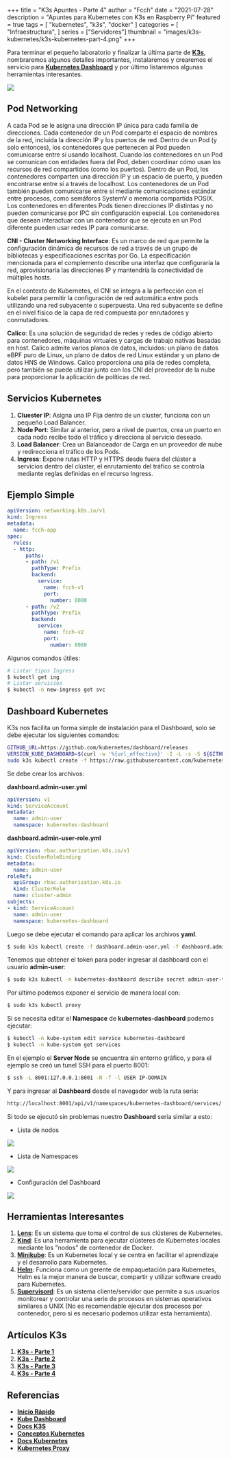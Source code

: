 +++
title = "K3s Apuntes - Parte 4"
author = "Fcch"
date = "2021-07-28"
description = "Apuntes para Kubernetes con K3s en Raspberry Pi"
featured = true
tags = [
    "kubernetes",
    "k3s",
    "docker"
]
categories = [
    "Infraestructura",
]
series = ["Servidores"]
thumbnail = "images/k3s-kubernetes/k3s-kubernetes-part-4.png"
+++

Para terminar el pequeño laboratorio y finalizar la última parte de [**K3s**](https://k3s.io/), nombraremos algunos detalles importantes, instalaremos y crearemos el servicio para [**Kubernetes Dashboard**](https://rancher.com/docs/k3s/latest/en/installation/kube-dashboard/) y por último listaremos algunas herramientas interesantes.

<!--more-->

![](/images/k3s-kubernetes/k3s-rpi-part-4.jpg)

## Pod Networking

A cada Pod se le asigna una dirección IP única para cada familia de direcciones. Cada contenedor de un Pod comparte el espacio de nombres de la red, incluida la dirección IP y los puertos de red. Dentro de un Pod (y solo entonces), los contenedores que pertenecen al Pod pueden comunicarse entre sí usando localhost. Cuando los contenedores en un Pod se comunican con entidades fuera del Pod, deben coordinar cómo usan los recursos de red compartidos (como los puertos). Dentro de un Pod, los contenedores comparten una dirección IP y un espacio de puerto, y pueden encontrarse entre sí a través de localhost. Los contenedores de un Pod también pueden comunicarse entre sí mediante comunicaciones estándar entre procesos, como semáforos SystemV o memoria compartida POSIX. Los contenedores en diferentes Pods tienen direcciones IP distintas y no pueden comunicarse por IPC sin configuración especial. Los contenedores que desean interactuar con un contenedor que se ejecuta en un Pod diferente pueden usar redes IP para comunicarse.

**CNI - Cluster Networking Interface**: Es un marco de red que permite la configuración dinámica de recursos de red a través de un grupo de bibliotecas y especificaciones escritas por Go. La especificación mencionada para el complemento describe una interfaz que configuraría la red, aprovisionaría las direcciones IP y mantendría la conectividad de múltiples hosts.

En el contexto de Kubernetes, el CNI se integra a la perfección con el kubelet para permitir la configuración de red automática entre pods utilizando una red subyacente o superpuesta. Una red subyacente se define en el nivel físico de la capa de red compuesta por enrutadores y conmutadores.

**Calico**: Es una solución de seguridad de redes y redes de código abierto para contenedores, máquinas virtuales y cargas de trabajo nativas basadas en host. Calico admite varios planos de datos, incluidos: un plano de datos eBPF puro de Linux, un plano de datos de red Linux estándar y un plano de datos HNS de Windows. Calico proporciona una pila de redes completa, pero también se puede utilizar junto con los CNI del proveedor de la nube para proporcionar la aplicación de políticas de red.

## Servicios Kubernetes

1. **Cluester IP**: Asigna una IP Fija dentro de un cluster, funciona con un pequeño Load Balancer.
2. **Node Port**: Similar al anterior, pero a nivel de puertos, crea un puerto en cada nodo recibe todo el tráfico y direcciona al servicio deseado.
3. **Load Balancer**: Crea un Balanceador de Carga en un proveedor de nube y redirecciona el tráfico de los Pods.
4. **Ingress**: Expone rutas HTTP y HTTPS desde fuera del clúster a servicios dentro del clúster, el enrutamiento del tráfico se controla mediante reglas definidas en el recurso Ingress.

## Ejemplo Simple

```yaml
apiVersion: networking.k8s.io/v1
kind: Ingress
metadata:
  name: fcch-app
spec:
  rules:
  - http:
      paths:
      - path: /v1
        pathType: Prefix
        backend:
          service:
            name: fcch-v1
            port:
              number: 8080
      - path: /v2
        pathType: Prefix
        backend:
          service:
            name: fcch-v2
            port:
              number: 8080
```

Algunos comandos útiles:

```bash
# Listar tipos Ingress
$ kubectl get ing
# Listar servicios
$ kubectl -n new-ingress get svc
```

## Dashboard Kubernetes

K3s nos facilita un forma simple de instalación para el Dashboard, solo se debe ejecutar los siguientes comandos:

```bash
GITHUB_URL=https://github.com/kubernetes/dashboard/releases
VERSION_KUBE_DASHBOARD=$(curl -w '%{url_effective}' -I -L -s -S ${GITHUB_URL}/latest -o /dev/null | sed -e 's|.*/||')
sudo k3s kubectl create -f https://raw.githubusercontent.com/kubernetes/dashboard/${VERSION_KUBE_DASHBOARD}/aio/deploy/recommended.yaml
```

Se debe crear los archivos: 

**dashboard.admin-user.yml**

```yaml
apiVersion: v1
kind: ServiceAccount
metadata:
  name: admin-user
  namespace: kubernetes-dashboard
```

**dashboard.admin-user-role.yml**

```yaml
apiVersion: rbac.authorization.k8s.io/v1
kind: ClusterRoleBinding
metadata:
  name: admin-user
roleRef:
  apiGroup: rbac.authorization.k8s.io
  kind: ClusterRole
  name: cluster-admin
subjects:
- kind: ServiceAccount
  name: admin-user
  namespace: kubernetes-dashboard
```

Luego se debe ejecutar el comando para aplicar los archivos **yaml**.

```bash
$ sudo k3s kubectl create -f dashboard.admin-user.yml -f dashboard.admin-user-role.yml
```

Tenemos que obtener el token para poder ingresar al dashboard con el usuario **admin-user**:

```bash
$ sudo k3s kubectl -n kubernetes-dashboard describe secret admin-user-token | grep '^token'
```

Por último podemos exponer el servicio de manera local con:

```bash
$ sudo k3s kubectl proxy
```

Si se necesita editar el **Namespace** de **kubernetes-dashboard** podemos ejecutar:

```bash
$ kubectl -n kube-system edit service kubernetes-dashboard
$ kubectl -n kube-system get services
```

En el ejemplo el **Server Node** se encuentra sin entorno gráfico, y para el ejemplo se creó un tunel SSH para el puerto 8001:

```bash
$ ssh -L 8001:127.0.0.1:8001 -N -f -l USER IP-DOMAIN
```

Y para ingresar al **Dashboard** desde el navegador web la ruta seria:

```bash
http://localhost:8001/api/v1/namespaces/kubernetes-dashboard/services/
```

Si todo se ejecutó sin problemas nuestro **Dashboard** seria similar a esto:

- Lista de nodos

![](/images/k3s-kubernetes/kubernetes-dashboard-1.png)

- Lista de Namespaces

![](/images/k3s-kubernetes/kubernetes-dashboard-2.png)

- Configuración del Dashboard

![](/images/k3s-kubernetes/kubernetes-dashboard-3.png)

## Herramientas Interesantes

1. [**Lens**](https://k8slens.dev/): Es un sistema que toma el control de sus clústeres de Kubernetes.
2. [**Kind**](https://kind.sigs.k8s.io/): Es una herramienta para ejecutar clústeres de Kubernetes locales mediante los "nodos" de contenedor de Docker.
3. [**Minikube**](https://minikube.sigs.k8s.io/docs/start/): Es un Kubernetes local y se centra en facilitar el aprendizaje y el desarrollo para Kubernetes. 
4. [**Helm**](https://helm.sh/): Funciona como un gerente de empaquetación para Kubernetes, Helm es la mejor manera de buscar, compartir y utilizar software creado para Kubernetes.
5. [**Supervisord**](http://supervisord.org/): Es un sistema cliente/servidor que permite a sus usuarios monitorear y controlar una serie de procesos en sistemas operativos similares a UNIX (No es recomendable ejecutar dos procesos por contenedor, pero si es necesario podemos utilizar esta herramienta).

## Artículos K3s

1. [**K3s - Parte 1**](https://blog.fcch.xyz/post/infrastructure/k3s-notes-first/)
2. [**K3s - Parte 2**](https://blog.fcch.xyz/post/infrastructure/k3s-notes-second/)
3. [**K3s - Parte 3**](https://blog.fcch.xyz/post/infrastructure/k3s-notes-third/)
4. [**K3s - Parte 4**](https://blog.fcch.xyz/post/infrastructure/k3s-notes-fourth/)

## Referencias

- [**Inicio Rápido**](https://rancher.com/docs/k3s/latest/en/quick-start/)
- [**Kube Dashboard**](https://rancher.com/docs/k3s/latest/en/installation/kube-dashboard/)
- [**Docs K3S**](https://rancher.com/docs/)
- [**Conceptos Kubernetes**](https://kubernetes.io/es/docs/concepts/)
- [**Docs Kubernetes**](https://kubernetes.io/docs/tutorials/kubernetes-basics/)
- [**Kubernetes Proxy**](https:kubernetes-dashboard:/proxy/)